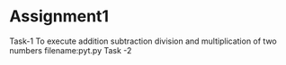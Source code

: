 # Assignment1
Task-1
To execute addition subtraction division and multiplication of two numbers
filename:pyt.py
Task -2

